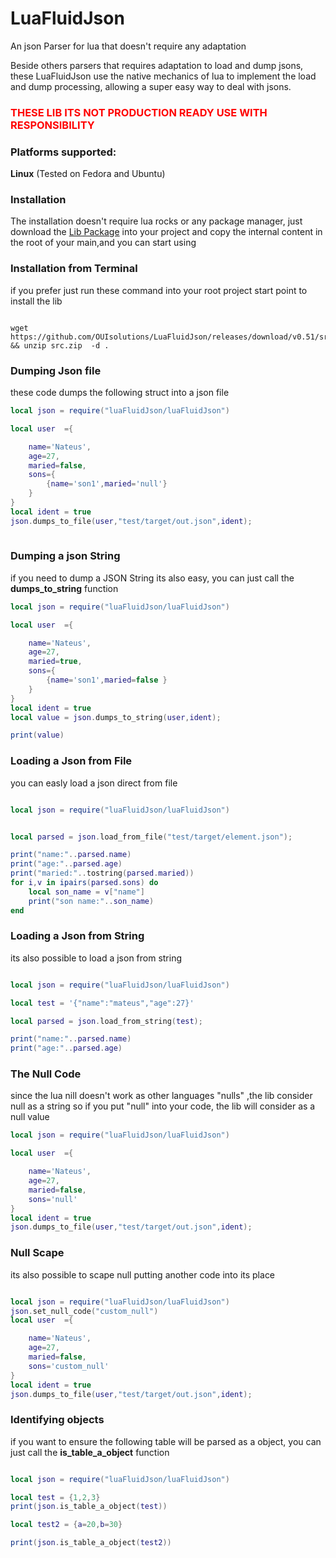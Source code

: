# LuaFluidJson
An json Parser for lua that doesn't require any adaptation


Beside others parsers that requires adaptation to load and dump jsons, these LuaFluidJson use 
the native mechanics of lua to implement the load and dump processing, allowing a super easy way
to deal with jsons.

<h3 style="color:red;">THESE LIB ITS NOT PRODUCTION READY USE WITH RESPONSIBILITY</h3>

### Platforms supported: 
**Linux** (Tested on Fedora and Ubuntu)

### Installation
The installation doesn't require lua rocks or any package manager, just download the
[Lib Package](https://github.com/OUIsolutions/LuaFluidJson/releases/download/v0.50/src.zip) into your project and copy the internal content in the root of your main,and you can start using 

### Installation from Terminal 
if you prefer just run these command into your root project start point to install  the lib 
~~~shell

wget https://github.com/OUIsolutions/LuaFluidJson/releases/download/v0.51/src.zip  && unzip src.zip  -d . 
~~~



### Dumping Json file
these code dumps the following struct into a json file 
```lua
local json = require("luaFluidJson/luaFluidJson")

local user  ={

    name='Nateus',
    age=27,
    maried=false,
    sons={
        {name='son1',maried='null'}
    }
}
local ident = true
json.dumps_to_file(user,"test/target/out.json",ident);
 
```

### Dumping a json String 
if you need to dump a JSON String its also easy, you can just call the **dumps_to_string** function 

```lua 
local json = require("luaFluidJson/luaFluidJson")

local user  ={

    name='Nateus',
    age=27,
    maried=true,
    sons={
        {name='son1',maried=false }
    }
}
local ident = true
local value = json.dumps_to_string(user,ident);

print(value)
```

### Loading a Json from File 
you can easly load a json direct from file
```lua

local json = require("luaFluidJson/luaFluidJson")


local parsed = json.load_from_file("test/target/element.json");

print("name:"..parsed.name)
print("age:"..parsed.age)
print("maried:"..tostring(parsed.maried))
for i,v in ipairs(parsed.sons) do
    local son_name = v["name"]
    print("son name:"..son_name)
end
```
### Loading a Json from String 
its also possible to load a json from string 

```lua

local json = require("luaFluidJson/luaFluidJson")

local test = '{"name":"mateus","age":27}'

local parsed = json.load_from_string(test);

print("name:"..parsed.name)
print("age:"..parsed.age)

```
### The Null Code
since the lua nill doesn't work as other languages "nulls" ,the lib consider null as a string 
so if you put "null" into your code, the lib will consider as a null value

```lua 
local json = require("luaFluidJson/luaFluidJson")

local user  ={

    name='Nateus',
    age=27,
    maried=false,
    sons='null'
}
local ident = true
json.dumps_to_file(user,"test/target/out.json",ident);
```
### Null Scape
its also possible to scape null putting another code into its place 

```lua 

local json = require("luaFluidJson/luaFluidJson")
json.set_null_code("custom_null")
local user  ={

    name='Nateus',
    age=27,
    maried=false,
    sons='custom_null'
}
local ident = true
json.dumps_to_file(user,"test/target/out.json",ident);
```

### Identifying objects
if you want to ensure the following table will be parsed as a object, you can just call the 
**is_table_a_object** function

```lua 

local json = require("luaFluidJson/luaFluidJson")

local test = {1,2,3}
print(json.is_table_a_object(test))

local test2 = {a=20,b=30}

print(json.is_table_a_object(test2))

```
